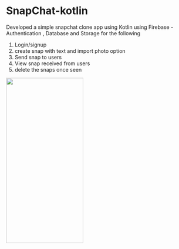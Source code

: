 # SnapChat-kotlin

Developed a simple snapchat clone app using Kotlin using Firebase  - Authentication , Database and Storage for the following
1. Login/signup
2. create snap with text and import photo option
3. Send snap to users 
4. View snap received from users 
5. delete the snaps once seen

<img src="https://github.com/Vishakhasenthilnathan/SnapChat-kotlin/blob/main/snapchat.gif" width="210" height="450">
